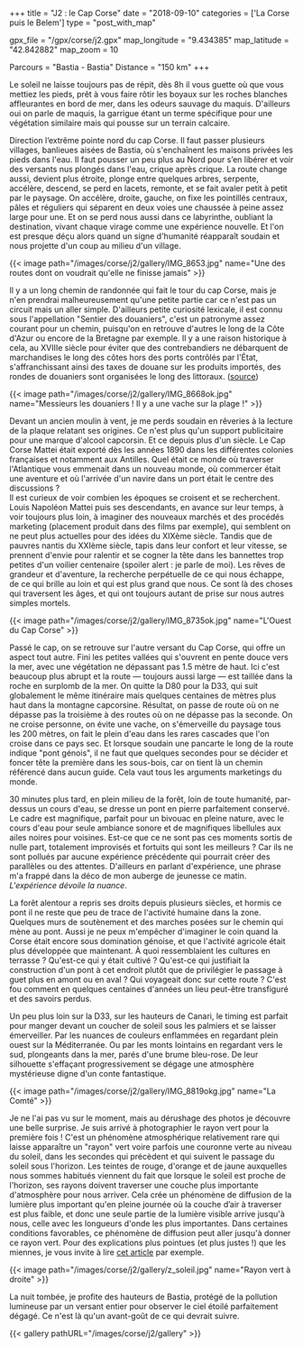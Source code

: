 +++
title = "J2 : le Cap Corse"
date = "2018-09-10"
categories = ['La Corse puis le Belem']
type = "post_with_map"

gpx_file = "/gpx/corse/j2.gpx"
map_longitude = "9.434385"
map_latitude = "42.842882"
map_zoom = 10

Parcours = "Bastia - Bastia"
Distance = "150 km"
+++

Le soleil ne laisse toujours pas de répit, dès 8h il vous guette où que vous mettiez les pieds, prêt à vous faire rôtir les boyaux sur les roches blanches affleurantes en bord de mer, dans les odeurs sauvage du maquis.
D'ailleurs oui on parle de maquis, la garrigue étant un terme spécifique pour une végétation similaire mais qui pousse sur un terrain calcaire.

Direction l’extrême pointe nord du cap Corse. Il faut passer plusieurs villages, banlieues aisées de Bastia, où s'enchaînent les maisons privées les pieds dans l'eau. Il faut pousser un peu plus au Nord pour s’en libérer et voir des versants nus plongés dans l'eau, crique après crique.
La route change aussi, devient plus étroite, plonge entre quelques arbres, serpente, accélère, descend, se perd en lacets, remonte, et se fait avaler petit à petit par le paysage.
On accélère, droite, gauche, on fixe les pointillés centraux, pâles et réguliers qui séparent en deux voies une chaussée à peine assez large pour une. Et on se perd nous aussi dans ce labyrinthe, oubliant la destination, vivant chaque virage comme une expérience nouvelle. Et l'on est presque déçu alors quand un signe d'humanité réapparaît soudain et nous projette d'un coup au milieu d'un village.

{{< image path="/images/corse/j2/gallery/IMG_8653.jpg" name="Une des routes dont on voudrait qu'elle ne finisse jamais" >}}

Il y a un long chemin de randonnée qui fait le tour du cap Corse, mais je n'en prendrai malheureusement qu'une petite partie car ce n'est pas un circuit mais un aller simple. D'ailleurs petite curiosité lexicale, il est connu sous l'appellation "Sentier des douaniers", c'est un patronyme assez courant pour un chemin, puisqu'on en retrouve d'autres le long de la Côte d'Azur ou encore de la Bretagne par exemple.
Il y a une raison historique à cela, au XVIIIe siècle pour éviter que des contrebandiers ne débarquent de marchandises le long des côtes hors des ports contrôlés par l'État, s'affranchissant ainsi des taxes de douane sur les produits importés, des rondes de douaniers sont organisées le long des littoraux. ([source](https://www.bretagne.com/fr/la-bretagne/son-environnement/littoraux/sur-la-piste-du-sentier-des-douaniers))

{{< image path="/images/corse/j2/gallery/IMG_8668ok.jpg" name="Messieurs les douaniers ! Il y a une vache sur la plage !" >}}

Devant un ancien moulin à vent, je me perds soudain en rêveries à la lecture de la plaque relatant ses origines. Ce n'est plus qu'un support publicitaire pour une marque d'alcool capcorsin. Et ce depuis plus d'un siècle. Le Cap Corse Mattei était exporté dès les années 1890 dans les différentes colonies françaises et notamment aux Antilles. Quel était ce monde où traverser l'Atlantique vous emmenait dans un nouveau monde, où commercer était une aventure et où l'arrivée d'un navire dans un port était le centre des discussions ?   
Il est curieux de voir combien les époques se croisent et se recherchent. Louis Napoléon Mattei puis ses descendants, en avance sur leur temps, à voir toujours plus loin, à imaginer des nouveaux marchés et des procédés marketing (placement produit dans des films par exemple), qui semblent on ne peut plus actuelles pour des idées du XIXème siècle.
Tandis que de pauvres nantis du XXIème siècle, tapis dans leur confort et leur vitesse, se prennent d'envie pour ralentir et se cogner la tête dans les bannettes trop petites d'un voilier centenaire (spoiler alert : je parle de moi).
Les rêves de grandeur et d'aventure, la recherche perpétuelle de ce qui nous échappe, de ce qui brille au loin et qui est plus grand que nous. Ce sont là des choses qui traversent les âges, et qui ont toujours autant de prise sur nous autres simples mortels.

{{< image path="/images/corse/j2/gallery/IMG_8735ok.jpg" name="L'Ouest du Cap Corse" >}}

Passé le cap, on se retrouve sur l'autre versant du Cap Corse, qui offre un aspect tout autre. Fini les petites vallées qui s'ouvrent en pente douce vers la mer, avec une végétation ne dépassant pas 1.5 mètre de haut. Ici c'est beaucoup plus abrupt et la route &mdash; toujours aussi large &mdash; est taillée dans la roche en surplomb de la mer.
On quitte la D80 pour la D33, qui suit globalement le même itinéraire mais quelques centaines de mètres plus haut dans la montagne capcorsine. Résultat, on passe de route où on ne dépasse pas la troisième à des routes où on ne dépasse pas la seconde.
On ne croise personne, on évite une vache, on s'émerveille du paysage tous les 200 mètres, on fait le plein d'eau dans les rares cascades que l'on croise dans ce pays sec.
Et lorsque soudain une pancarte le long de la route indique "pont génois", il ne faut que quelques secondes pour se décider et foncer tête la première dans les sous-bois, car on tient là un chemin référencé dans aucun guide. Cela vaut tous les arguments marketings du monde.

30 minutes plus tard, en plein milieu de la forêt, loin de toute humanité, par-dessus un cours d'eau, se dresse un pont en pierre parfaitement conservé. Le cadre est magnifique, parfait pour un bivouac en pleine nature, avec le cours d'eau pour seule ambiance sonore et de magnifiques libellules aux ailes noires pour voisines.
Est-ce que ce ne sont pas ces moments sortis de nulle part, totalement improvisés et fortuits qui sont les meilleurs ? Car ils ne sont pollués par aucune expérience précédente qui pourrait créer des parallèles ou des attentes.
D'ailleurs en parlant d'expérience, une phrase m'a frappé dans la déco de mon auberge de jeunesse ce matin. _L'expérience dévoile la nuance_.

La forêt alentour a repris ses droits depuis plusieurs siècles, et hormis ce pont il ne reste que peu de trace de l'activité humaine dans la zone. Quelques murs de soutènement et des marches posées sur le chemin qui mène au pont. Aussi je ne peux m'empêcher d'imaginer le coin quand la Corse était encore sous domination génoise, et que l'activité agricole était plus développée que maintenant. À quoi ressemblaient les cultures en terrasse ? Qu'est-ce qui y était cultivé ? Qu'est-ce qui justifiait la construction d'un pont à cet endroit plutôt que de privilégier le passage à guet plus en amont ou en aval ? Qui voyageait donc sur cette route ?
C'est fou comment en quelques centaines d'années un lieu peut-être transfiguré et des savoirs perdus.

Un peu plus loin sur la D33, sur les hauteurs de Canari, le timing est parfait pour manger devant un coucher de soleil sous les palmiers et se laisser émerveiller. Par les nuances de couleurs enflammées en regardant plein ouest sur la Méditerranée. Ou par les monts lointains en regardant vers le sud, plongeants dans la mer, parés d'une brume bleu-rose. De leur silhouette s'effaçant progressivement se dégage une atmosphère mystérieuse digne d'un conte fantastique.

{{< image path="/images/corse/j2/gallery/IMG_8819okg.jpg" name="La Comté" >}}

Je ne l'ai pas vu sur le moment, mais au dérushage des photos je découvre une belle surprise. Je suis arrivé à photographier le rayon vert pour la première fois ! C'est un phénomène atmosphérique relativement rare qui laisse apparaître un "rayon" vert voire parfois une couronne verte au niveau du soleil, dans les secondes qui précèdent et qui suivent le passage du soleil sous l'horizon. Les teintes de rouge, d'orange et de jaune auxquelles nous sommes habitués viennent du fait que lorsque le soleil est proche de l'horizon, ses rayons doivent traverser une couche plus importante d'atmosphère pour nous arriver. Cela crée un phénomène de diffusion de la lumière plus important qu'en pleine journée où la couche d’air à traverser est plus faible, et donc une seule partie de la lumière visible arrive jusqu'à nous, celle avec les longueurs d'onde les plus importantes. Dans certaines conditions favorables, ce phénomène de diffusion peut aller jusqu'à donner ce rayon vert.
Pour des explications plus pointues (et plus justes !) que les miennes, je vous invite à lire [cet article](http://culturesciencesphysique.ens-lyon.fr/ressource/Rayon-vert-Thomas.xml) par exemple. 

{{< image path="/images/corse/j2/gallery/z_soleil.jpg" name="Rayon vert à droite" >}}

La nuit tombée, je profite des hauteurs de Bastia, protégé de la pollution lumineuse par un versant entier pour observer le ciel étoilé parfaitement dégagé. Ce n'est là qu'un avant-goût de ce qui devrait suivre.


{{< gallery pathURL="/images/corse/j2/gallery" >}}
